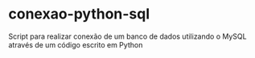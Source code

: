# conexao-python-sql
Script para realizar conexão de um banco de dados utilizando o MySQL através de um código escrito em Python
